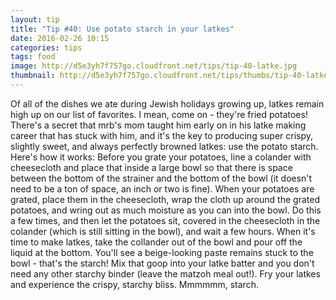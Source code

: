 ```yaml
---
layout: tip
title: "Tip #40: Use potato starch in your latkes"
date: 2016-02-26 10:15
categories: tips
tags: food
image: http://d5e3yh7f757go.cloudfront.net/tips/tip-40-latke.jpg
thumbnail: http://d5e3yh7f757go.cloudfront.net/tips/thumbs/tip-40-latke.jpg
---
```

Of all of the dishes we ate during Jewish holidays growing up, latkes remain high up on our list of favorites. I mean, come on - they're fried potatoes! There's a secret that mrb's mom taught him early on in his latke making career that has stuck with him, and it's the key to producing super crispy, slightly sweet, and always perfectly browned latkes: use the potato starch. Here's how it works: Before you grate your potatoes, line a colander with cheesecloth and place that inside a large bowl so that there is space between the bottom of the strainer and the bottom of the bowl (it doesn't need to be a ton of space, an inch or two is fine). When your potatoes are grated, place them in the cheesecloth, wrap the cloth up around the grated potatoes, and wring out as much moisture as you can into the bowl. Do this a few times, and then let the potatoes sit, covered in the cheesecloth in the colander (which is still sitting in the bowl), and wait a few hours. When it's time to make latkes, take the collander out of the bowl and pour off the liquid at the bottom. You'll see a beige-looking paste remains stuck to the bowl - that's the starch! Mix that goop into your latke batter and you don't need any other starchy binder (leave the matzoh meal out!). Fry your latkes and experience the crispy, starchy bliss. Mmmmmm, starch.
